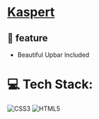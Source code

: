 # [Kaspert](https://alhadimohammed.github.io/CSS-and-HTML-Kaspert-Temblet/)



## 💫 feature 
- Beautiful Upbar Included

# 💻 Tech Stack:
![CSS3](https://img.shields.io/badge/css3-%231572B6.svg?style=for-the-badge&logo=css3&logoColor=white) ![HTML5](https://img.shields.io/badge/html5-%23E34F26.svg?style=for-the-badge&logo=html5&logoColor=white) 
